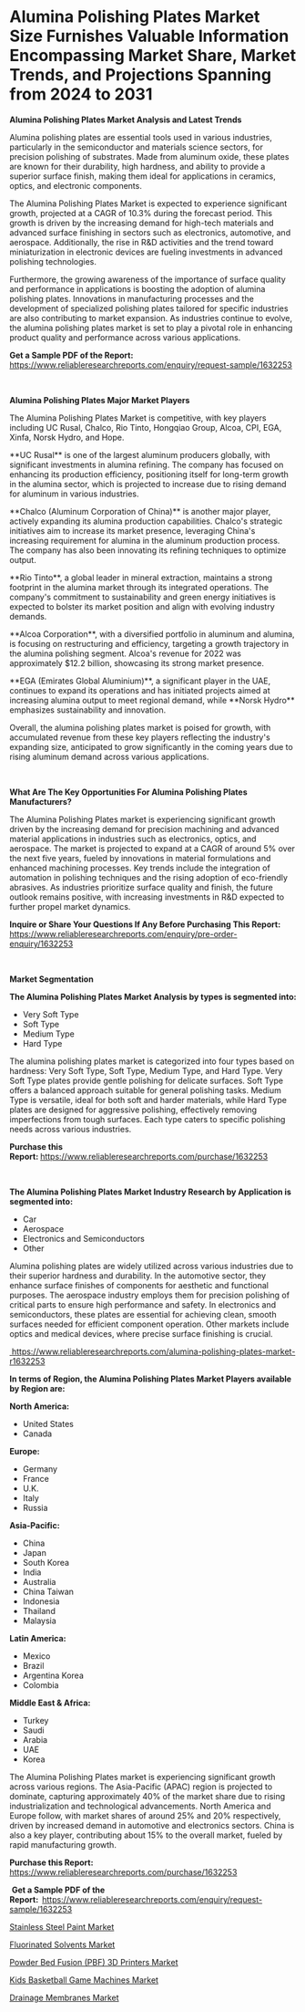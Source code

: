 <p><h1>Alumina Polishing Plates Market Size Furnishes Valuable Information Encompassing Market Share, Market Trends, and Projections Spanning from 2024 to 2031</h1></p><p><strong>Alumina Polishing Plates Market Analysis and Latest Trends</strong></p>
<p><p>Alumina polishing plates are essential tools used in various industries, particularly in the semiconductor and materials science sectors, for precision polishing of substrates. Made from aluminum oxide, these plates are known for their durability, high hardness, and ability to provide a superior surface finish, making them ideal for applications in ceramics, optics, and electronic components.</p><p>The Alumina Polishing Plates Market is expected to experience significant growth, projected at a CAGR of 10.3% during the forecast period. This growth is driven by the increasing demand for high-tech materials and advanced surface finishing in sectors such as electronics, automotive, and aerospace. Additionally, the rise in R&D activities and the trend toward miniaturization in electronic devices are fueling investments in advanced polishing technologies. </p><p>Furthermore, the growing awareness of the importance of surface quality and performance in applications is boosting the adoption of alumina polishing plates. Innovations in manufacturing processes and the development of specialized polishing plates tailored for specific industries are also contributing to market expansion. As industries continue to evolve, the alumina polishing plates market is set to play a pivotal role in enhancing product quality and performance across various applications.</p></p>
<p><strong>Get a Sample PDF of the Report:&nbsp;</strong> <a href="https://www.reliableresearchreports.com/enquiry/request-sample/1632253?utm_campaign=116&utm_medium=2&utm_source=Github&utm_content=ia&utm_term=27102024&utm_id=alumina-polishing-plates">https://www.reliableresearchreports.com/enquiry/request-sample/1632253</a></p>
<p>&nbsp;</p>
<p><strong>Alumina Polishing Plates Major Market Players</strong></p>
<p><p>The Alumina Polishing Plates Market is competitive, with key players including UC Rusal, Chalco, Rio Tinto, Hongqiao Group, Alcoa, CPI, EGA, Xinfa, Norsk Hydro, and Hope. </p><p>**UC Rusal** is one of the largest aluminum producers globally, with significant investments in alumina refining. The company has focused on enhancing its production efficiency, positioning itself for long-term growth in the alumina sector, which is projected to increase due to rising demand for aluminum in various industries.</p><p>**Chalco (Aluminum Corporation of China)** is another major player, actively expanding its alumina production capabilities. Chalco's strategic initiatives aim to increase its market presence, leveraging China's increasing requirement for alumina in the aluminum production process. The company has also been innovating its refining techniques to optimize output.</p><p>**Rio Tinto**, a global leader in mineral extraction, maintains a strong footprint in the alumina market through its integrated operations. The company's commitment to sustainability and green energy initiatives is expected to bolster its market position and align with evolving industry demands.</p><p>**Alcoa Corporation**, with a diversified portfolio in aluminum and alumina, is focusing on restructuring and efficiency, targeting a growth trajectory in the alumina polishing segment. Alcoa's revenue for 2022 was approximately $12.2 billion, showcasing its strong market presence.</p><p>**EGA (Emirates Global Aluminium)**, a significant player in the UAE, continues to expand its operations and has initiated projects aimed at increasing alumina output to meet regional demand, while **Norsk Hydro** emphasizes sustainability and innovation.</p><p>Overall, the alumina polishing plates market is poised for growth, with accumulated revenue from these key players reflecting the industry's expanding size, anticipated to grow significantly in the coming years due to rising aluminum demand across various applications.</p></p>
<p>&nbsp;</p>
<p><strong>What Are The Key Opportunities For Alumina Polishing Plates Manufacturers?</strong></p>
<p><p>The Alumina Polishing Plates market is experiencing significant growth driven by the increasing demand for precision machining and advanced material applications in industries such as electronics, optics, and aerospace. The market is projected to expand at a CAGR of around 5% over the next five years, fueled by innovations in material formulations and enhanced machining processes. Key trends include the integration of automation in polishing techniques and the rising adoption of eco-friendly abrasives. As industries prioritize surface quality and finish, the future outlook remains positive, with increasing investments in R&D expected to further propel market dynamics.</p></p>
<p><strong>Inquire or Share Your Questions If Any Before Purchasing This Report:</strong> <a href="https://www.reliableresearchreports.com/enquiry/pre-order-enquiry/1632253?utm_campaign=116&utm_medium=2&utm_source=Github&utm_content=ia&utm_term=27102024&utm_id=alumina-polishing-plates">https://www.reliableresearchreports.com/enquiry/pre-order-enquiry/1632253</a></p>
<p>&nbsp;</p>
<p><strong>Market Segmentation</strong></p>
<p><strong>The Alumina Polishing Plates Market Analysis by types is segmented into:</strong></p>
<p><ul><li>Very Soft Type</li><li>Soft Type</li><li>Medium Type</li><li>Hard Type</li></ul></p>
<p><p>The alumina polishing plates market is categorized into four types based on hardness: Very Soft Type, Soft Type, Medium Type, and Hard Type. Very Soft Type plates provide gentle polishing for delicate surfaces. Soft Type offers a balanced approach suitable for general polishing tasks. Medium Type is versatile, ideal for both soft and harder materials, while Hard Type plates are designed for aggressive polishing, effectively removing imperfections from tough surfaces. Each type caters to specific polishing needs across various industries.</p></p>
<p><strong>Purchase this Report:&nbsp;</strong><a href="https://www.reliableresearchreports.com/purchase/1632253?utm_campaign=116&utm_medium=2&utm_source=Github&utm_content=ia&utm_term=27102024&utm_id=alumina-polishing-plates">https://www.reliableresearchreports.com/purchase/1632253</a></p>
<p>&nbsp;</p>
<p><strong>The Alumina Polishing Plates Market Industry Research by Application is segmented into:</strong></p>
<p><ul><li>Car</li><li>Aerospace</li><li>Electronics and Semiconductors</li><li>Other</li></ul></p>
<p><p>Alumina polishing plates are widely utilized across various industries due to their superior hardness and durability. In the automotive sector, they enhance surface finishes of components for aesthetic and functional purposes. The aerospace industry employs them for precision polishing of critical parts to ensure high performance and safety. In electronics and semiconductors, these plates are essential for achieving clean, smooth surfaces needed for efficient component operation. Other markets include optics and medical devices, where precise surface finishing is crucial.</p></p>
<p><a href="https://www.reliableresearchreports.com/alumina-polishing-plates-market-r1632253?utm_campaign=116&utm_medium=2&utm_source=Github&utm_content=ia&utm_term=27102024&utm_id=alumina-polishing-plates">&nbsp;https://www.reliableresearchreports.com/alumina-polishing-plates-market-r1632253</a></p>
<p><strong>In terms of Region, the Alumina Polishing Plates Market Players available by Region are:</strong></p>
<p>
    <p> <strong> North America: </strong>
        <ul>
            <li>United States</li>
            <li>Canada</li>
        </ul>
        </p> 
    <p> <strong> Europe: </strong>
        <ul>
            <li>Germany</li>
            <li>France</li>
            <li>U.K.</li>
            <li>Italy</li>
            <li>Russia</li>
        </ul>
        </p> 
    <p> <strong> Asia-Pacific: </strong>
        <ul>
            <li>China</li>
            <li>Japan</li>
            <li>South Korea</li>
            <li>India</li>
            <li>Australia</li>
            <li>China Taiwan</li>
            <li>Indonesia</li>
            <li>Thailand</li>
            <li>Malaysia</li>
        </ul>
        </p> 
    <p> <strong> Latin America: </strong>
        <ul>
            <li>Mexico</li>
            <li>Brazil</li>
            <li>Argentina Korea</li>
            <li>Colombia</li>
        </ul>
        </p> 
    <p> <strong> Middle East & Africa: </strong>
        <ul>
            <li>Turkey</li>
            <li>Saudi</li>
            <li>Arabia</li>
            <li>UAE</li>
            <li>Korea</li>
        </ul>
    </p>
    </p>
<p><p>The Alumina Polishing Plates market is experiencing significant growth across various regions. The Asia-Pacific (APAC) region is projected to dominate, capturing approximately 40% of the market share due to rising industrialization and technological advancements. North America and Europe follow, with market shares of around 25% and 20% respectively, driven by increased demand in automotive and electronics sectors. China is also a key player, contributing about 15% to the overall market, fueled by rapid manufacturing growth.</p></p>
<p><strong>Purchase this Report: </strong><a href="https://www.reliableresearchreports.com/purchase/1632253?utm_campaign=116&utm_medium=2&utm_source=Github&utm_content=ia&utm_term=27102024&utm_id=alumina-polishing-plates">https://www.reliableresearchreports.com/purchase/1632253</a></p>
<p>&nbsp;<strong>Get a Sample PDF of the Report:&nbsp;&nbsp;</strong><a href="https://www.reliableresearchreports.com/enquiry/request-sample/1632253?utm_campaign=116&utm_medium=2&utm_source=Github&utm_content=ia&utm_term=27102024&utm_id=alumina-polishing-plates">https://www.reliableresearchreports.com/enquiry/request-sample/1632253</a></p>
<p><strong></strong></p>
<p><p><a href="https://medium.com/@rudlegacy8g5l/the-stainless-steel-paint-ecosystem-mapping-innovation-and-value-chains-2024-2031-81d7aa87264c?utm_campaign=116&utm_medium=2&utm_source=Github&utm_content=ia&utm_term=27102024&utm_id=alumina-polishing-plates">Stainless Steel Paint Market</a></p><p><a href="https://medium.com/@juliaficg7n3/global-fluorinated-solvents-industry-analysis-share-growth-trends-and-forecast-2024-to-2031-cfa3d15560c2?utm_campaign=116&utm_medium=2&utm_source=Github&utm_content=ia&utm_term=27102024&utm_id=alumina-polishing-plates">Fluorinated Solvents Market</a></p><p><a href="https://issuu.com/reportprime-2/docs/powder-bed-fusion-pbf-3d-printers-market-size-2030?utm_campaign=116&utm_medium=2&utm_source=Github&utm_content=ia&utm_term=27102024&utm_id=alumina-polishing-plates">Powder Bed Fusion (PBF) 3D Printers Market</a></p><p><a href="https://github.com/JavierDDowns/Market-Research-Report-List-1/blob/main/kids-basketball-game-machines-market.md?utm_campaign=116&utm_medium=2&utm_source=Github&utm_content=ia&utm_term=27102024&utm_id=alumina-polishing-plates">Kids Basketball Game Machines Market</a></p><p><a href="https://www.linkedin.com/pulse/analyzing-global-drainage-membranes-market-growth-r1qve?utm_campaign=116&utm_medium=2&utm_source=Github&utm_content=ia&utm_term=27102024&utm_id=alumina-polishing-plates">Drainage Membranes Market</a></p></p>